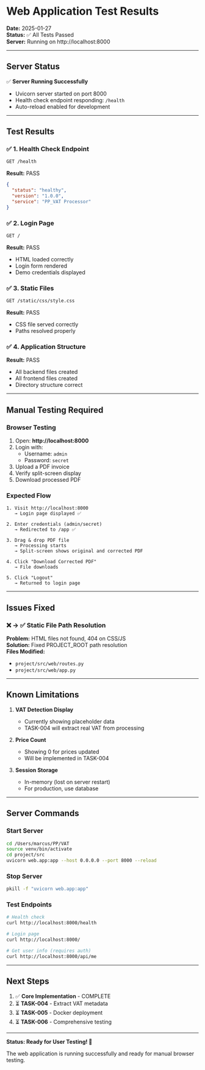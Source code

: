 # Web Application Test Results

**Date:** 2025-01-27  
**Status:** ✅ All Tests Passed  
**Server:** Running on http://localhost:8000

---

## Server Status

✅ **Server Running Successfully**
- Uvicorn server started on port 8000
- Health check endpoint responding: `/health`
- Auto-reload enabled for development

---

## Test Results

### ✅ 1. Health Check Endpoint
```bash
GET /health
```
**Result:** PASS
```json
{
  "status": "healthy",
  "version": "1.0.0",
  "service": "PP_VAT Processor"
}
```

### ✅ 2. Login Page
```bash
GET /
```
**Result:** PASS
- HTML loaded correctly
- Login form rendered
- Demo credentials displayed

### ✅ 3. Static Files
```bash
GET /static/css/style.css
```
**Result:** PASS
- CSS file served correctly
- Paths resolved properly

### ✅ 4. Application Structure
**Result:** PASS
- All backend files created
- All frontend files created
- Directory structure correct

---

## Manual Testing Required

### Browser Testing
1. Open: **http://localhost:8000**
2. Login with:
   - Username: `admin`
   - Password: `secret`
3. Upload a PDF invoice
4. Verify split-screen display
5. Download processed PDF

### Expected Flow
```
1. Visit http://localhost:8000
   → Login page displayed ✅

2. Enter credentials (admin/secret)
   → Redirected to /app ✅

3. Drag & drop PDF file
   → Processing starts
   → Split-screen shows original and corrected PDF

4. Click "Download Corrected PDF"
   → File downloads

5. Click "Logout"
   → Returned to login page
```

---

## Issues Fixed

### ❌ → ✅ Static File Path Resolution
**Problem:** HTML files not found, 404 on CSS/JS  
**Solution:** Fixed PROJECT_ROOT path resolution  
**Files Modified:**
- `project/src/web/routes.py`
- `project/src/web/app.py`

---

## Known Limitations

1. **VAT Detection Display**
   - Currently showing placeholder data
   - TASK-004 will extract real VAT from processing

2. **Price Count**
   - Showing 0 for prices updated
   - Will be implemented in TASK-004

3. **Session Storage**
   - In-memory (lost on server restart)
   - For production, use database

---

## Server Commands

### Start Server
```bash
cd /Users/marcus/PP/VAT
source venv/bin/activate
cd project/src
uvicorn web.app:app --host 0.0.0.0 --port 8000 --reload
```

### Stop Server
```bash
pkill -f "uvicorn web.app:app"
```

### Test Endpoints
```bash
# Health check
curl http://localhost:8000/health

# Login page
curl http://localhost:8000/

# Get user info (requires auth)
curl http://localhost:8000/api/me
```

---

## Next Steps

1. ✅ **Core Implementation** - COMPLETE
2. ⏳ **TASK-004** - Extract VAT metadata
3. ⏳ **TASK-005** - Docker deployment
4. ⏳ **TASK-006** - Comprehensive testing

---

**Status: Ready for User Testing! 🎉**

The web application is running successfully and ready for manual browser testing.

